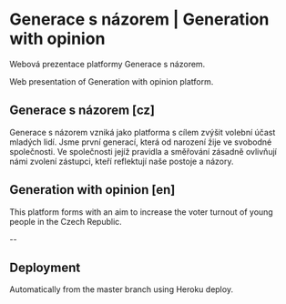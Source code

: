 # Generace s názorem  | Generation with opinion
Webová prezentace platformy Generace s názorem.

Web presentation of Generation with opinion platform.


## Generace s názorem [cz]

Generace s názorem vzniká jako platforma s cílem zvýšit volební účast mladých lidí. Jsme první generací, která od narození žije ve svobodné společnosti. Ve společnosti jejíž pravidla a směřování zásadně ovlivňují námi zvolení zástupci, kteří reflektují naše postoje a názory.

## Generation with opinion [en]
This platform forms with an aim to increase the voter turnout of young people in the Czech Republic.

--

## Deployment

Automatically from the master branch using Heroku deploy.